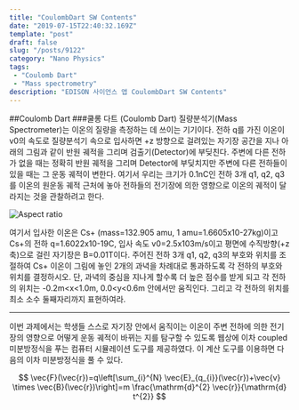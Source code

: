 ```yaml
---
title: "CoulombDart SW Contents"
date: "2019-07-15T22:40:32.169Z"
template: "post"
draft: false
slug: "/posts/9122"
category: "Nano Physics"
tags: 
 - "Coulomb Dart"
 - "Mass spectrometry"
description: "EDISON 사이언스 앱 CoulombDart SW Contents"
---
```

##Coulomb Dart
###쿨롱 다트 (Coulomb Dart)
질량분석기(Mass Spectrometer)는 이온의 질량을 측정하는 데 쓰이는 기기이다. 전하 q를 가진 이온이 v0의 속도로 질량분석기 속으로 입사하면 +z 방향으로 걸려있는 자기장 공간을 지나 아래의 그림과 같이 반원 궤적을 그리며 검출기(Detector)에 부딪친다. 주변에 다른 전하가 없을 때는 정확히 반원 궤적을 그리며 Detector에 부딪치지만 주변에 다른 전하들이 있을 때는 그 운동 궤적이 변한다. 여기서 우리는 크기가 0.1nC인 전하 3개 q1, q2, q3를 이온의 원운동 궤적 근처에 놓아 전하들의 전기장에 의한 영향으로 이온의 궤적이 달라지는 것을 관찰하려고 한다.


![Aspect ratio](/media/POST/9122/0.jpg)


여기서 입사한 이온은 Cs+ (mass=132.905 amu, 1 amu=1.6605x10-27kg)이고 Cs+의 전하 q=1.6022x10-19C, 입사 속도 v0=2.5x103m/s이고 평면에 수직방향(+z축)으로 걸린 자기장은 B=0.01T이다. 주어진 전하 3개 q1, q2, q3의 부호와 위치를 조절하여 Cs+ 이온이 그림에 놓인 2개의 과녁을 차례대로 통과하도록 각 전하의 부호와 위치를 결정하시오. 단, 과녁의 중심을 지나게 할수록 더 높은 점수를 받게 되고 각 전하의 위치는 -0.2m<x<1.0m, 0.0<y<0.6m 안에서만 움직인다. 그리고 각 전하의 위치를 최소 소수 둘째자리까지 표현하여라.

------------------------------------------------------------------------------------------------------------------------

이번 과제에서는 학생들 스스로 자기장 안에서 움직이는 이온이 주변 전하에 의한 전기장의 영향으로 어떻게 운동 궤적이 바뀌는 지를 탐구할 수 있도록 웹상에 이차 coupled 미분방정식을 푸는 컴퓨터 시뮬레이션 도구를 제공하였다. 이 계산 도구를 이용하면 다음의 이차 미분방정식을 풀 수 있다.

$$
\vec{F}(\vec{r})=q\left[\sum_{i}^{N} \vec{E}_{q_{i}}(\vec{r})+\vec{v} \times \vec{B}(\vec{r})\right]=m \frac{\mathrm{d}^{2} \vec{r}}{\mathrm{d} t^{2}}
$$
